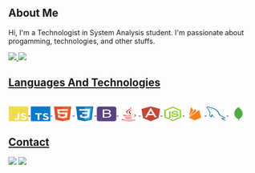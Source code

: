 ## About Me

Hi, I'm a Technologist in System Analysis student. I'm passionate about progamming, technologies, and other stuffs.

<div>
  <a href="https://github.com/Eskilon-3">
  <img height="180em" src="https://github-readme-stats.vercel.app/api?username=Eskilon-3&show_icons=true&theme=dracula&include_all_commits=true&count_private=true"/>
  <img height="180em" src="https://github-readme-stats.vercel.app/api/top-langs/?username=Eskilon-3&layout=compact&langs_count=7&theme=dracula"/>
</div>

## Languages And Technologies 
<div style="display: inline_block"><br>
  <img align="center" alt="Eskilon-Js" height="30" width="40" src="https://raw.githubusercontent.com/devicons/devicon/master/icons/javascript/javascript-plain.svg">
  <img align="center" alt="Eskilon-Ts" height="30" width="40" src="https://raw.githubusercontent.com/devicons/devicon/master/icons/typescript/typescript-plain.svg">
  <img align="center" alt="Eskilon-HTML" height="30" width="40" src="https://raw.githubusercontent.com/devicons/devicon/master/icons/html5/html5-original.svg">
  <img align="center" alt="Eskilon-CSS" height="30" width="40" src="https://raw.githubusercontent.com/devicons/devicon/master/icons/css3/css3-original.svg">
  <img align="center" alt="Eskilon-Bootstrap" height="30" width="40" src="https://raw.githubusercontent.com/devicons/devicon/master/icons/bootstrap/bootstrap-plain.svg">
  <img align="center" alt="Eskilon-Java" height="30" width="40" src="https://raw.githubusercontent.com/devicons/devicon/master/icons/java/java-plain.svg">
  <img align="center" alt="Eskilon-Angular" height="30" width="40" src="https://raw.githubusercontent.com/devicons/devicon/master/icons/angularjs/angularjs-plain.svg">
  <img align="center" alt="Eskilon-Node" height="30" width="40" src="https://raw.githubusercontent.com/devicons/devicon/master/icons/nodejs/nodejs-plain.svg">
  <img align="center" alt="Eskilon-Firebase" height="30" width="40" src="https://raw.githubusercontent.com/devicons/devicon/master/icons/firebase/firebase-plain.svg">
  <img align="center" alt="Eskilon-MySql" height="30" width="40" src="https://raw.githubusercontent.com/devicons/devicon/master/icons/mysql/mysql-plain.svg">
  <img align="center" alt="Eskilon-MongoDB" height="30" width="40" src="https://raw.githubusercontent.com/devicons/devicon/master/icons/mongodb/mongodb-plain.svg">
</div>

## Contact

<a href="https://www.linkedin.com/in/júlio-ferreira-a550201b3" target="_blank"><img src="https://img.shields.io/badge/-LinkedIn-%230077B5?style=for-the-badge&logo=linkedin&logoColor=white" target="_blank"></a> 
<a href = "mailto:juliof00000@gmail.com"><img src="https://img.shields.io/badge/-Gmail-%23333?style=for-the-badge&logo=gmail&logoColor=white" target="_blank"></a>
